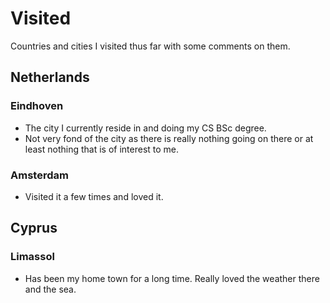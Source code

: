 # Visited
Countries and cities I visited thus far with some comments on them.

## Netherlands
### Eindhoven
- The city I currently reside in and doing my CS BSc degree.
- Not very fond of the city as there is really nothing going on there or at least nothing that is of interest to me.

### Amsterdam
- Visited it a few times and loved it.

## Cyprus
### Limassol
- Has been my home town for a long time. Really loved the weather there and the sea.